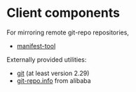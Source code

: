 # Client components


For mirroring remote git-repo repositories, 
* [manifest-tool](https://github.com/pullreqr/manifest-tool)

Externally provided utilities:
* [git](git-scm.org) (at least version 2.29)
* [git-repo.info](https://git-repo.info) from alibaba

